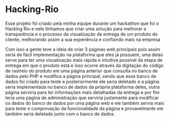 # Hacking-Rio
<p>Esse projeto foi criado pela minha equipe durante um hackathon que foi o Hacking Rio e nele tínhamos que criar uma solução para melhorar a transparência e o processo da visualização da entrega de um produto do cliente, melhorando assim a sua experiência e confiando mais na empresa</p>
<p>Com isso a gente teve a ideia de criar 3 páginas web principais pois assim seria de fácil implementação na plataforma que eles já possuem, uma delas serve para ter uma visualização mais rápida e intuitiva possível da etapa de entrega em que o produto está e isso ocorre através da digitação do código de rastreio do produto em uma página anterior que consulta no banco de dados pelo PHP e modifica a página principal, sendo que esse banco de dados foi criado para teste e posteriormente ele seria deletado e a página seria implementada no banco de dados da própria plataforma deles, outra página serviria para ter informações mais detalhadas da entrega e por fim teria uma página de administração que serviria justamente para modificar os dados do banco de dados por uma página web e ele também servia mais para teste e comprovação da funcionalidade da página e provavelmente ele também seria deletado junto com o banco de dados.</p>
